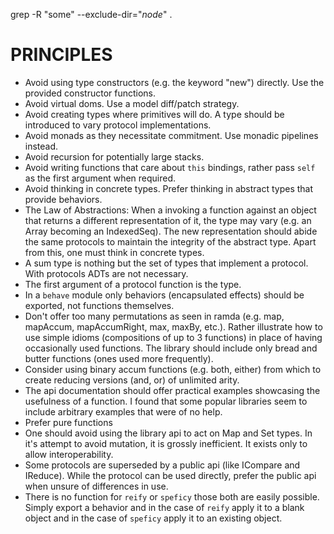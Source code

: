 grep -R "some" --exclude-dir="*node*" .

# PRINCIPLES

* Avoid using type constructors (e.g. the keyword "new") directly.  Use the provided constructor functions.
* Avoid virtual doms.  Use a model diff/patch strategy.
* Avoid creating types where primitives will do.  A type should be introduced to vary protocol implementations.
* Avoid monads as they necessitate commitment.  Use monadic pipelines instead.
* Avoid recursion for potentially large stacks.
* Avoid writing functions that care about `this` bindings, rather pass `self` as the first argument when required.
* Avoid thinking in concrete types.  Prefer thinking in abstract types that provide behaviors.
* The Law of Abstractions: When a invoking a function against an object that returns a different representation of it, the type may vary (e.g. an Array becoming an IndexedSeq).  The new representation should abide the same protocols to maintain the integrity of the abstract type.  Apart from this, one must think in concrete types.
* A sum type is nothing but the set of types that implement a protocol.  With protocols ADTs are not necessary.
* The first argument of a protocol function is the type.
* In a `behave` module only behaviors (encapsulated effects) should be exported, not functions themselves.
* Don't offer too many permutations as seen in ramda (e.g. map, mapAccum, mapAccumRight, max, maxBy, etc.).  Rather illustrate how to use simple idioms (compositions of up to 3 functions) in place of having occasionally used functions.  The library should include only bread and butter functions (ones used more frequently).
* Consider using binary accum functions (e.g. both, either) from which to create reducing versions (and, or) of unlimited arity.
* The api documentation should offer practical examples showcasing the usefulness of a function.  I found that some popular libraries seem to include arbitrary examples that were of no help.
* Prefer pure functions
* One should avoid using the library api to act on Map and Set types.  In it's attempt to avoid mutation, it is grossly inefficient.  It exists only to allow interoperability.
* Some protocols are superseded by a public api (like ICompare and IReduce).  While the protocol can be used directly, prefer the public api when unsure of differences in use.
* There is no function for `reify` or `speficy` those both are easily possible.  Simply export a behavior and in the case of `reify` apply it to a blank object and in the case of `speficy` apply it to an existing object.